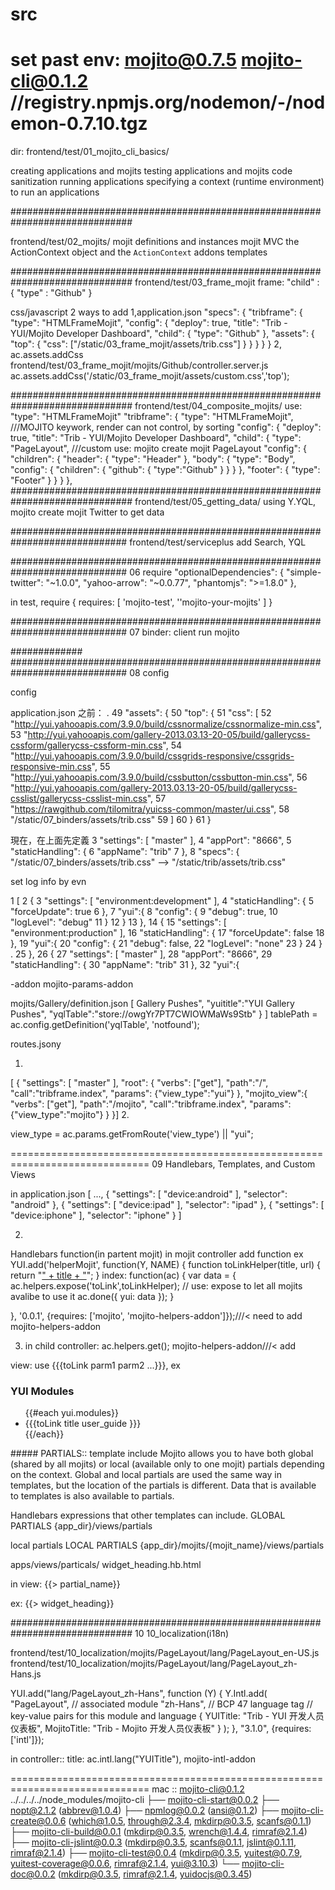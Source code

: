 src
==============================================================================
set past
env:
mojito@0.7.5
mojito-cli@0.1.2
//registry.npmjs.org/nodemon/-/nodemon-0.7.10.tgz
==============================================================================
dir:
frontend/test/01_mojito_cli_basics/

creating applications and mojits
testing applications and mojits
code sanitization
running applications
specifying a context (runtime environment) to run an applications

##############################################################################

frontend/test/02_mojits/
mojit definitions and instances
mojit MVC
the ActionContext object and the `ActionContext` addons
templates


##############################################################################
frontend/test/03_frame_mojit
frame:
    "child" : {
                "type" : "Github"
              }

css/javascript
2 ways to add
1,application.json
    "specs": {
      "tribframe": {
        "type": "HTMLFrameMojit",
        "config": {
          "deploy": true,
          "title": "Trib - YUI/Mojito Developer Dashboard",
          "child": {
            "type": "Github"
          },
          "assets": {
            "top": {
              "css": ["/static/03_frame_mojit/assets/trib.css"]
            }
          }
        }
      }
    }
2,
ac.assets.addCss
frontend/test/03_frame_mojit/mojits/Github/controller.server.js
     ac.assets.addCss('/static/03_frame_mojit/assets/custom.css','top');

##############################################################################
frontend/test/04_composite_mojits/
use: "type": "HTMLFrameMojit"
      "tribframe": {
        "type": "HTMLFrameMojit",   ///MOJITO keywork, render can not control, by sorting
        "config": {
          "deploy": true,
          "title": "Trib - YUI/Mojito Developer Dashboard",
          "child": {
            "type": "PageLayout",   ///custom use:  mojito create mojit PageLayout
            "config": {
              "children": {
                "header": {
                  "type": "Header"
                },
                "body": {
                  "type": "Body",
                  "config": {
                    "children": {
                      "github": {
                        "type":"Github"
                      }
                    }
                  }
                },
                "footer": {
                  "type": "Footer"
                }
              }
            }
        },
##############################################################################
frontend/test/05_getting_data/
using
Y.YQL,
mojito create mojit Twitter
to get data


#############################################################################
frontend/test/serviceplus
add Search, YQL


#############################################################################
06
require
"optionalDependencies": {
      "simple-twitter": "~1.0.0",
         "yahoo-arrow": "~0.0.77",
            "phantomjs": ">=1.8.0"
        },

in test, require
{ requires: [ 'mojito-test', ''mojito-your-mojits' ] }



#############################################################################
07
binder: client run mojito

#############
#############################################################################
08 config

config


application.json
之前：
.  49                     "assets": {
   50                         "top": {
   51                             "css": [
   52                                 "http://yui.yahooapis.com/3.9.0/build/cssnormalize/cssnormalize-min.css",
   53                             "http://yui.yahooapis.com/gallery-2013.03.13-20-05/build/gallerycss-cssform/gallerycss-cssform-min.css",
   54                             "http://yui.yahooapis.com/3.9.0/build/cssgrids-responsive/cssgrids-responsive-min.css",
   55                             "http://yui.yahooapis.com/3.9.0/build/cssbutton/cssbutton-min.css",
   56                             "http://yui.yahooapis.com/gallery-2013.03.13-20-05/build/gallerycss-csslist/gallerycss-csslist-min.css",
   57                             "https://rawgithub.com/tilomitra/yuicss-common/master/ui.css",
   58                             "/static/07_binders/assets/trib.css"
   59                                 ]
   60                         }
   61                     }

現在，在上面先定義
    3     "settings": [ "master" ],
    4         "appPort": "8666",
    5         "staticHandling": {
    6              "appName": "trib"
    7                 },
    8         "specs": {
  "/static/07_binders/assets/trib.css"  --> "/static/trib/assets/trib.css"


set log info by evn

1 [
2 {
3 "settings": [ "environment:development" ],
4 "staticHandling": {
5 "forceUpdate": true 6 },
7 "yui":{
8 "config": {
9 "debug": true,
   10 "logLevel": "debug"
   11 }
   12 }
   13 },
   14 {
   15 "settings": [ "environment:production" ],
   16 "staticHandling": {
   17 "forceUpdate": false
   18 },
   19 "yui":{
   20 "config": {
   21 "debug": false,
   22 "logLevel": "none"
   23 }
   24 }
.  25 },
   26 {
   27 "settings": [ "master" ],
   28 "appPort": "8666",
   29 "staticHandling": {
   30 "appName": "trib"
   31 },
   32 "yui":{



 -addon
mojito-params-addon

 mojits/Gallery/definition.json
 [ Gallery Pushes",     "yuititle":"YUI Gallery Pushes",     "yqlTable":"store://owgYr7PT7CWIOWMaWs9Stb"   } ]
    tablePath = ac.config.getDefinition('yqlTable', 'notfound');

routes.jsony

  1.

[  {    "settings": [ "master" ],    "root": {      "verbs": ["get"],      "path":"/",      "call":"tribframe.index",      "params": {"view_type":"yui"}    },    "mojito_view":{      "verbs": ["get"],      "path":"/mojito",      "call":"tribframe.index",      "params": {"view_type":"mojito"}    }  }]
  2.


  view_type = ac.params.getFromRoute('view_type') || "yui";


==============================================================================
09
Handlebars, Templates, and Custom Views

in application.json
[
  ...,
  {
    "settings": [ "device:android" ],
    "selector": "android"
  },
  {
    "settings": [ "device:ipad" ],
    "selector": "ipad"
  },
  {
    "settings": [ "device:iphone" ],
    "selector": "iphone"
  }
]

2.
Handlebars function(in partent mojit)
in mojit controller
add function
ex
YUI.add('helperMojit', function(Y, NAME) {
function toLinkHelper(title, url) {
    return "<a href='" + url + "'>" + title + "</a>";
  }
  index: function(ac) {
    var data = {
    ac.helpers.expose('toLink',toLinkHelper); // use: expose to let all mojits avalibe to use it
    ac.done({ yui: data });
  }

}, '0.0.1', {requires: ['mojito', 'mojito-helpers-addon']});///< need to add mojito-helpers-addon

3. in child
controller:
ac.helpers.get();
mojito-helpers-addon///< add

view:
use {{{toLink parm1 parm2 ...}}}, ex
<div id="{{mojit_view_id}}">
  <h3>YUI Modules</h3>
  <ul>
  {{#each yui.modules}}
    <li>{{{toLink title user_guide }}}</li>
  {{/each}}
  </ul>
</div>
#####
PARTIALS:: template include
Mojito allows you to have both global (shared by all mojits) or local (available only to one mojit) partials depending on the context.
Global and local partials are used the same way in templates,
but the location of the partials is different. Data that is available to templates is also available to partials.



Handlebars expressions that other templates can include.
GLOBAL PARTIALS
{app_dir}/views/partials

local partials
LOCAL PARTIALS
{app_dir}/mojits/{mojit_name}/views/partials

apps/views/particals/ widget_heading.hb.html

in view:
 {{> partial_name}}

ex:
 {{> widget_heading}}



##############################################################################
10 10_localization(i18n)

frontend/test/10_localization/mojits/PageLayout/lang/PageLayout_en-US.js
frontend/test/10_localization/mojits/PageLayout/lang/PageLayout_zh-Hans.js

YUI.add("lang/PageLayout_zh-Hans", function (Y) {
   Y.Intl.add(
    "PageLayout",  // associated module
    "zh-Hans",    // BCP 47 language tag
    // key-value pairs for this module and language
    {
      YUITitle: "Trib - YUI 开发人员仪表板",
      MojitoTitle: "Trib - Mojito 开发人员仪表板"
    }
  );
}, "3.1.0", {requires: ['intl']});

in controller::
title: ac.intl.lang("YUITitle"),
mojito-intl-addon







==============================================================================
mac ::
mojito-cli@0.1.2 ../../../../node_modules/mojito-cli
├── mojito-cli-start@0.0.2
├── nopt@2.1.2 (abbrev@1.0.4)
├── npmlog@0.0.2 (ansi@0.1.2)
├── mojito-cli-create@0.0.6 (which@1.0.5, through@2.3.4, mkdirp@0.3.5, scanfs@0.1.1)
├── mojito-cli-build@0.0.1 (mkdirp@0.3.5, wrench@1.4.4, rimraf@2.1.4)
├── mojito-cli-jslint@0.0.3 (mkdirp@0.3.5, scanfs@0.1.1, jslint@0.1.11, rimraf@2.1.4)
├── mojito-cli-test@0.0.4 (mkdirp@0.3.5, yuitest@0.7.9, yuitest-coverage@0.0.6, rimraf@2.1.4, yui@3.10.3)
└── mojito-cli-doc@0.0.2 (mkdirp@0.3.5, rimraf@2.1.4, yuidocjs@0.3.45)

